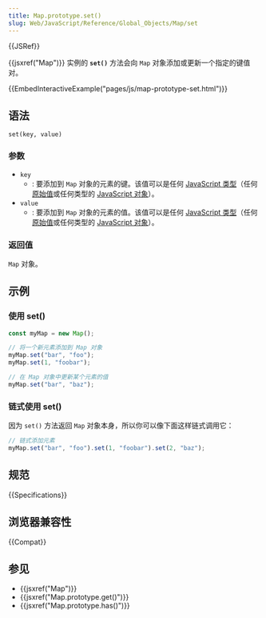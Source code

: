 ```yaml
---
title: Map.prototype.set()
slug: Web/JavaScript/Reference/Global_Objects/Map/set
---
```


{{JSRef}}

{{jsxref("Map")}} 实例的 **`set()`** 方法会向 `Map` 对象添加或更新一个指定的键值对。

{{EmbedInteractiveExample("pages/js/map-prototype-set.html")}}

## 语法

```js-nolint
set(key, value)
```

### 参数

- `key`
  - : 要添加到 `Map` 对象的元素的键。该值可以是任何 [JavaScript 类型](/zh-CN/docs/Web/JavaScript/Data_structures)（任何[原始值](/zh-CN/docs/Web/JavaScript/Data_structures#原始值)或任何类型的 [JavaScript 对象](/zh-CN/docs/Web/JavaScript/Data_structures#object)）。
- `value`
  - : 要添加到 `Map` 对象的元素的值。该值可以是任何 [JavaScript 类型](/zh-CN/docs/Web/JavaScript/Data_structures)（任何[原始值](/zh-CN/docs/Web/JavaScript/Data_structures#原始值)或任何类型的 [JavaScript 对象](/zh-CN/docs/Web/JavaScript/Data_structures#object)）。

### 返回值

`Map` 对象。

## 示例

### 使用 set()

```js
const myMap = new Map();

// 将一个新元素添加到 Map 对象
myMap.set("bar", "foo");
myMap.set(1, "foobar");

// 在 Map 对象中更新某个元素的值
myMap.set("bar", "baz");
```

### 链式使用 set()

因为 `set()` 方法返回 `Map` 对象本身，所以你可以像下面这样链式调用它：

```js
// 链式添加元素
myMap.set("bar", "foo").set(1, "foobar").set(2, "baz");
```

## 规范

{{Specifications}}

## 浏览器兼容性

{{Compat}}

## 参见

- {{jsxref("Map")}}
- {{jsxref("Map.prototype.get()")}}
- {{jsxref("Map.prototype.has()")}}
